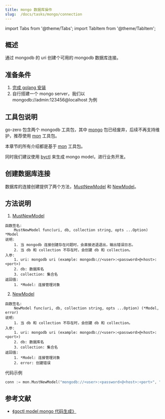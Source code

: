 ```yaml
---
title: mongo 数据库操作
slug:  /docs/tasks/mongo/connection
---
```


import Tabs from '@theme/Tabs';
import TabItem from '@theme/TabItem';

## 概述
通过 mongodb 的 uri 创建个可用的 mongodb 数据库连接。

## 准备条件
1. <a href="/docs/tasks" target="_blank">完成 golang 安装</a> 
2. 自行搭建一个 mongo server，我们以 mongodb://admin:123456@localhost 为例

## 工具包说明
go-zero 包含两个 mongodb 工具包，其中 <a href="https://github.com/zeromicro/go-zero/tree/master/core/stores/mongo" target="_blank">mongo</a> 包已经废弃，后续不再支持维护，推荐使用 <a href="https://github.com/zeromicro/go-zero/tree/master/core/stores/mon" target="_blank">mon</a> 工具包。 

本章节的所有介绍都是基于 <a href="https://github.com/zeromicro/go-zero/tree/master/core/stores/mon" target="_blank">mon</a> 工具包。

同时我们建议使用 [byctl](/docs/tasks/cli/mongo) 来生成 mongo model，进行业务开发。

## 创建数据库连接
数据库的连接创建提供了两个方法，<a href="https://github.com/zeromicro/go-zero/blob/master/core/stores/mon/model.go#L40" target="_blank">MustNewModel</a> 和 <a href="https://github.com/zeromicro/go-zero/blob/master/core/stores/mon/model.go#L50" target="_blank">NewModel</a>。

## 方法说明
1. <a href="https://github.com/zeromicro/go-zero/blob/master/core/stores/mon/model.go#L40" target="_blank">MustNewModel</a>
```golang
函数签名: 
    MustNewModel func(uri, db, collection string, opts ...Option) *Model 
说明: 
    1. 当 mongodb 连接创建存在问题时，会直接进退退出，输出错误日志。
    2. 当 db 和 collection 不存在时，会创建 db 和 collection。
入参:
    1. uri: mongodb uri (example: mongodb://<user>:<password>@<host>:<port>)
    2. db: 数据库名
    3. collection: 集合名
返回值:
    1. *Model: 连接管理对象
```

2. <a href="https://github.com/zeromicro/go-zero/blob/master/core/stores/mon/model.go#L50" target="_blank">NewModel</a>
```golang
函数签名: 
    NewModel func(uri, db, collection string, opts ...Option) (*Model, error)
说明: 
    1. 当 db 和 collection 不存在时，会创建 db 和 collection。
入参:
    1. uri: mongodb uri (example: mongodb://<user>:<password>@<host>:<port>)
    2. db: 数据库名
    3. collection: 集合名
返回值:
    1. *Model: 连接管理对象
    2. error: 创建错误
```

代码示例
```go
conn := mon.MustNewModel("mongodb://<user>:<password>@<host>:<port>", "db", "collection")
```

## 参考文献

- <a href="/docs/tutorials/cli/model#goctl-model-mongo-%E6%8C%87%E4%BB%A4" target="_blank">《goctl model mongo 代码生成》 </a>

